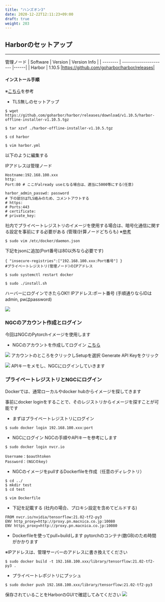 ```yaml
---
title: "ハンズオン3"
date: 2020-12-22T12:11:23+09:00
draft: true
weight: 203
---
```




## Harborのセットアップ
***
管理ノード
| Software | Version | Version Info | 
| -------- | ---------------------- |------|
| Harbor | 1.10.5 |https://github.com/goharbor/harbor/releases|

#### インストール手順
※[こちら](https://goharbor.io/docs/1.10/install-config/)を参考

* TLS無しのセットアップ
```
$ wget https://github.com/goharbor/harbor/releases/download/v1.10.5/harbor-offline-installer-v1.10.5.tgz
```
```
$ tar xzvf ./harbor-offline-installer-v1.10.5.tgz
```
```
$ cd harbor
```
```
$ vim harbor.yml
```
以下のように編集する

IPアドレスは管理ノード
```
Hostname:192.168.100.xxx
http:
Port:80 # ここがalready useとなる場合は、適当に5000等にする(任意)

harbor_admin_passwd: password
# 下の部分はTLS絡みのため、コメントアウトする
# https:
# Ports:443
# certificate:
# private_key:
```
社内でプライベートレジストリのイメージを使用する場合は、暗号化通信に関する設定を事前にする必要がある 
(管理/計算ノードどちらも)
※[参考](https://www.itmedia.co.jp/enterprise/articles/1708/25/news014_2.html)

```
$ sudo vim /etc/docker/daemon.json
```
下記をjsonに追加(Port番号は80以外なら必要です)

```
{ "insecure-registries":["192.168.100.xxx:Port番号"] }
#プライベートレジストリ(管理ノード)のIPアドレス
```
```
$ sudo systemctl restart docker
```

```
$ sudo ./install.sh
```
ハーバーにログインできたらOK!!
IPアドレス:ポート番号
(手順通りならIDはadmin, pwはpassword)

![](/images/harborlogin.PNG?height=400px)


### NGCのアカウント作成とログイン
今回はNGCのPytorchイメージを使用します
* NGCのアカウントを作成してログイン
[こちら](https://ngc.nvidia.com/signin)

![](/images/ngc.PNG?height=500px)
アカウントのところをクリックしSetupを選択
Generate API Keyをクリック

![](/images/ngc_apikey.PNG?height=500px)
APIキーをメモし、NGCにログインしていきます

### プライベートレジストリとNGCにログイン
Dockerでは、通常ローカルやdocker hubからイメージを探してきます

事前にdocker loginをすることで、そのレジストリからイメージを探すことが可能です

* まずはプライベートレジストリにログイン
```
$ sudo docker login 192.168.100.xxx:port
```
* NGCにログイン
NGCの手順やAPIキーを参考にします
```
$ sudo docker login nvcr.io
```
```
Username：$oauthtoken 
Password：(NGCのkey)
```

* NGCのイメージをpullするDockerfileを作成（任意のディレクトリ）
```
$ cd ../
$ mkdir test
$ cd test
```
```
$ vim Dockerfile
```
* 下記を記載する (社内の場合、プロキシ設定を含めてビルドする)
```
FROM nvcr.io/nvidia/tensorflow:21.02-tf2-py3
ENV http_proxy=http://proxy.pn.macnica.co.jp:10080
ENV https_proxy=http://proxy.pn.macnica.co.jp:10080
```
* Dockerfileを使ってpull+buildします
pytorchのコンテナ(数GB)のため時間がかかります

※IPアドレスは、管理サーバーのアドレスに書き換えてください
```
$ sudo docker build -t 192.168.100.xxx/library/tensorflow:21.02-tf2-py3 .
```
* プライベートレポジトリにプッシュ
```
$ sudo docker push 192.168.100.xxx/library/tensorflow:21.02-tf2-py3
```

保存されていることをHarborのGUIで確認してみてください
![](/images/harbor_confirm.PNG?height=500px)




